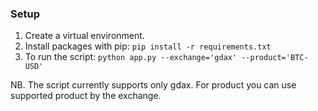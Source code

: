 ### Setup 
1. Create a virtual environment.
2. Install packages with pip:
   ```pip install -r requirements.txt```
3. To run the script:
   ```python app.py --exchange='gdax' --product='BTC-USD'```

NB. The script currently supports only gdax. For product you can use supported product by the exchange.
